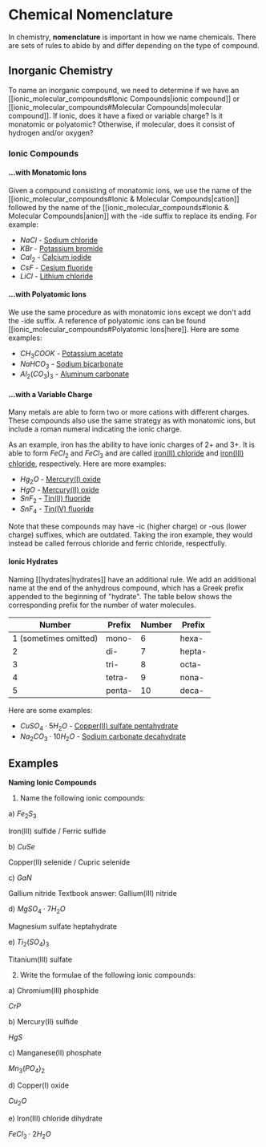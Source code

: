 # Chemical Nomenclature

In chemistry, **nomenclature** is important in how we name chemicals. There are sets of rules to abide by and differ depending on the type of compound.

## Inorganic Chemistry

To name an inorganic compound, we need to determine if we have an [[ionic_molecular_compounds#Ionic Compounds|ionic compound]] or [[ionic_molecular_compounds#Molecular Compounds|molecular compound]]. If ionic, does it have a fixed or variable charge? Is it monatomic or polyatomic? Otherwise, if molecular, does it consist of hydrogen and/or oxygen?

### Ionic Compounds

#### …with Monatomic Ions

Given a compound consisting of monatomic ions, we use the name of the [[ionic_molecular_compounds#Ionic & Molecular Compounds|cation]] followed by the name of the [[ionic_molecular_compounds#Ionic & Molecular Compounds|anion]] with the -ide suffix to replace its ending. For example:

- $NaCl$ - [Sodium chloride](https://www.youtube.com/watch?v=ABM6-Kxv-mk)
- $KBr$ - [Potassium bromide](https://pubchem.ncbi.nlm.nih.gov/compound/253877)
- $CaI_2$ - [Calcium iodide](https://pubchem.ncbi.nlm.nih.gov/compound/66244)
- $CsF$ - [Cesium fluoride](https://pubchem.ncbi.nlm.nih.gov/compound/25953)
- $LiCl$ - [Lithium chloride](https://pubchem.ncbi.nlm.nih.gov/compound/433294)

#### …with Polyatomic Ions

We use the same procedure as with monatomic ions except we don't add the -ide suffix. A reference of polyatomic ions can be found [[ionic_molecular_compounds#Polyatomic Ions|here]]. Here are some examples:

- $CH_3COOK$ - [Potassium acetate](https://pubchem.ncbi.nlm.nih.gov/compound/Potassium-acetate)
- $NaHCO_3$ - [Sodium bicarbonate](https://pubchem.ncbi.nlm.nih.gov/compound/516892)
- $Al_2(CO_3)_3$ - [Aluminum carbonate](https://pubchem.ncbi.nlm.nih.gov/compound/10353966)

#### …with a Variable Charge

Many metals are able to form two or more cations with different charges. These compounds also use the same strategy as with monatomic ions, but include a roman numeral indicating the ionic charge.

As an example, iron has the ability to have ionic charges of 2+ and 3+. It is able to form $FeCl_2$ and $FeCl_3$ and are called [iron(II) chloride](https://pubchem.ncbi.nlm.nih.gov/compound/24458) and [iron(III) chloride](https://pubchem.ncbi.nlm.nih.gov/compound/24380), respectively. Here are more examples:

- $Hg_2O$ - [Mercury(I) oxide](https://pubchem.ncbi.nlm.nih.gov/compound/16683011)
- $HgO$ - [Mercury(II) oxide](https://pubchem.ncbi.nlm.nih.gov/compound/30856)
- $SnF_2$ - [Tin(II) fluoride](https://pubchem.ncbi.nlm.nih.gov/compound/24550)
- $SnF_4$ - [Tin(IV) fluoride](https://pubchem.ncbi.nlm.nih.gov/compound/2723964)

Note that these compounds may have -ic (higher charge) or -ous (lower charge) suffixes, which are outdated. Taking the iron example, they would instead be called ferrous chloride and ferric chloride, respectfully.

#### Ionic Hydrates

Naming [[hydrates|hydrates]] have an additional rule. We add an additional name at the end of the anhydrous compound, which has a Greek prefix appended to the beginning of "hydrate". The table below shows the corresponding prefix for the number of water molecules.

| Number                | Prefix | Number | Prefix |
| --------------------- | ------ | ------ | ------ |
| 1 (sometimes omitted) | mono-  | 6      | hexa-  |
| 2                     | di-    | 7      | hepta- |
| 3                     | tri-   | 8      | octa-  |
| 4                     | tetra- | 9      | nona-  |
| 5                     | penta- | 10     | deca-  |

Here are some examples:

- $CuSO_4 \cdot 5H_2O$ - [Copper(II) sulfate pentahydrate](https://pubchem.ncbi.nlm.nih.gov/compound/24463)
- $Na_2CO_3 \cdot 10H_2O$ - [Sodium carbonate decahydrate](https://pubchem.ncbi.nlm.nih.gov/compound/151402)

## Examples

**Naming Ionic Compounds**

1. Name the following ionic compounds:

a) $Fe_2S_3$

Iron(III) sulfide / Ferric sulfide

b) $CuSe$

Copper(II) selenide / Cupric selenide

c) $GaN$

Gallium nitride
Textbook answer: Gallium(III) nitride

d) $MgSO_4 \cdot 7H_2O$

Magnesium sulfate heptahydrate

e) $Ti_2(SO_4)_3$

Titanium(III) sulfate

2. Write the formulae of the following ionic compounds:

a) Chromium(III) phosphide

$CrP$

b) Mercury(II) sulfide

$HgS$

c) Manganese(II) phosphate

$Mn_3(PO_4)_2$

d) Copper(I) oxide

$Cu_2O$

e) Iron(III) chloride dihydrate

$FeCl_3 \cdot 2H_2O$
